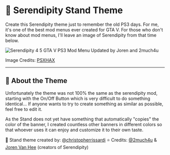 # 👻 Serendipity Stand Theme

Create this Serendipity theme just to remember the old PS3 days. For me, it's one of the best mod menus ever created for GTA V.
For those who don't know about mod menus, I'll leave an image of Serendipity from that time below.

![Serendipity 4 5 GTA V PS3 Mod Menu Updated by Joren and 2much4u](https://github.com/user-attachments/assets/0d4cae3e-d361-413e-91dc-7e3e27f04e2f)

Image Credits: [PSXHAX](https://www.psxhax.com/threads/serendipity-4-5-gta-v-ps3-mod-menu-updated-by-joren-and-2much4u.1511/)

---

## 📄 About the Theme

Unfortunately the theme was not 100% the same as the serendipity mod, starting with the On/Off Button which is very difficult to do something identical... If anyone wants to try to create something as similar as possible, feel free to edit it. 

As the Stand does not yet have something that automatically "copies" the color of the banner, I created countless other banners in different colors so that whoever uses it can enjoy and customize it to their own taste. 


🧩 Stand theme created by: [@christopherrissardi](https://github.com/christopherrissardi)
⭐ Credits: [@2much4u](https://github.com/2much4u) & [Joren Van Hee](https://github.com/jorenvanhee) (creators of Serendipity)
